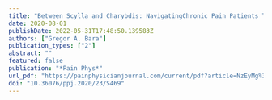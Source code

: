 ```yaml
---
title: "Between Scylla and Charybdis: NavigatingChronic Pain Patients Through the COVID-19 andthe Opioid Pandemic"
date: 2020-08-01
publishDate: 2022-05-31T17:48:50.139583Z
authors: ["Gregor A. Bara"]
publication_types: ["2"]
abstract: ""
featured: false
publication: "*Pain Phys*"
url_pdf: "https://painphysicianjournal.com/current/pdf?article=NzEyMg%3D%3D&journal=129"
doi: "10.36076/ppj.2020/23/S469"
---
```


